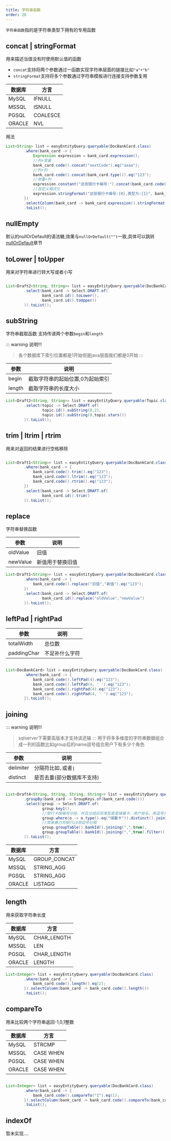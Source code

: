 ```yaml
---
title: 字符串函数
order: 20
---
```


`字符串函数`指的是字符串类型下拥有的专用函数

## concat | stringFormat
用来描述当值没有时使用默认值的函数

- `concat`支持将两个参数通过一函数实现字符串层面的链接比如`"a"+"b"`
- `stringFormat`支持将多个参数通过字符串模板进行连接支持参数复用

数据库  | 方言  
---  | --- 
MySQL  | IFNULL
MSSQL  | ISNULL
PGSQL  | COALESCE
ORACLE  | NVL


用法


```java
List<String> list = easyEntityQuery.queryable(DocBankCard.class)
        .where(bank_card -> {
            Expression expression = bank_card.expression();
            //列+常量
            bank_card.code().concat("nextCode").eq("aaaa");
            //列+列
            bank_card.code().concat(bank_card.type()).eq("123");
            //常量+列
            expression.constant("这张银行卡编号:").concat(bank_card.code()).eq("123");
            //自定义格式化
            expression.stringFormat("这张银行卡编号:{0},类型为:{1}", bank_card.code(), bank_card.type()).eq("这张银行卡编号:123,类型为:456");
        })
        .selectColumn(bank_card -> bank_card.expression().stringFormat("这张银行卡编号:{0},类型为:{1}", bank_card.code(), bank_card.type()))
        .toList();

```


## nullEmpty

默认的nullOrDefault的语法糖,效果与`nullOrDefault("")`一致,具体可以跳转[nullOrDefault](../../func/general)章节


## toLower | toUpper
用来对字符串进行转大写或者小写
```java

List<Draft2<String, String>> list = easyEntityQuery.queryable(DocBankCard.class)
        .select(bank_card -> Select.DRAFT.of(
                bank_card.id().toLower(),
                bank_card.id().toUpper()
        )).toList();
```


## subString
字符串截取函数 支持传递两个参数`begin`和`length`

::: warning 说明!!!
> 各个数据库下索引位置都是1开始但是java层面我们都是0开始
:::

参数  | 说明  
---  | --- 
begin  | 截取字符串的起始位置,0为起始索引
length  | 截取字符串的长度大小

```java
List<Draft2<String, String>> list = easyEntityQuery.queryable(Topic.class)
        .select(topic -> Select.DRAFT.of(
                topic.id().subString(0,2),
                topic.id().subString(0,topic.stars())
        )).toList();
```


## trim | ltrim | rtrim
用来对返回的结果进行空格移除

```java

List<Draft1<String>> list = easyEntityQuery.queryable(DocBankCard.class)
        .where(bank_card -> {
            bank_card.code().trim().eq("123");
            bank_card.code().ltrim().eq("123");
            bank_card.code().rtrim().eq("123");
        })
        .select(bank_card -> Select.DRAFT.of(
                bank_card.id().trim()
        )).toList();
```


## replace
字符串替换函数


参数  | 说明  
---  | --- 
oldValue  | 旧值
newValue  | 新值用于替换旧值

```java
List<Draft1<String>> list = easyEntityQuery.queryable(DocBankCard.class)
        .where(bank_card -> {
            bank_card.code().replace("旧值","新值").eq("123");
        })
        .select(bank_card -> Select.DRAFT.of(
                bank_card.id().replace("oldValue","newValue")
        )).toList();
```


## leftPad | rightPad


参数  | 说明  
---  | --- 
totalWidth  | 总位数
paddingChar  | 不足补什么字符

```java

List<DocBankCard> list = easyEntityQuery.queryable(DocBankCard.class)
        .where(bank_card -> {
            bank_card.code().leftPad(4).eq("123");
            bank_card.code().leftPad(4, ' ').eq("123");
            bank_card.code().rightPad(4).eq("123");
            bank_card.code().rightPad(4, ' ').eq("123");
        }).toList();
```

## joining

::: warning 说明!!!
> sqlserver下需要高版本才支持该还输
:::
用于将多多维度的字符串数据组合成一列的函数比如group后的name逗号组合用户下有多少个角色

参数  | 说明  
---  | --- 
delimiter  | 分隔符比如`,`或者`\|`
distinct  | 是否去重(部分数据库不支持)

```java

List<Draft4<String, String, String, String>> list = easyEntityQuery.queryable(DocBankCard.class)
        .groupBy(bank_card -> GroupKeys.of(bank_card.code()))
        .select(group -> Select.DRAFT.of(
                group.key1(),
                //银行卡按编号分组，并且分组后将类型是是储蓄卡，用户姓名，用逗号分隔
                group.where(o -> o.type().eq("储蓄卡")).distinct().joining(x -> x.user().name(), ","),
                //简单暴力将银行id用逗号分隔
                group.groupTable().bankId().joining(",",true),
                group.groupTable().bankId().joining(",",true).filter(() -> group.groupTable().type().eq("储蓄卡"))
        )).toList();
```

数据库  | 方言  
---  | --- 
MySQL  | GROUP_CONCAT
MSSQL  | STRING_AGG
PGSQL  | STRING_AGG
ORACLE  | LISTAGG




## length
用来获取字符串长度

数据库  | 方言  
---  | --- 
MySQL  | CHAR_LENGTH
MSSQL  | LEN
PGSQL  | CHAR_LENGTH
ORACLE  | LENGTH


```java
List<Integer> list = easyEntityQuery.queryable(DocBankCard.class)
        .where(bank_card -> {
            bank_card.code().length().eq(2);
        }).selectColumn(bank_card -> bank_card.code().length())
        .toList();
```

## compareTo
用来比较两个字符串返回-1,0,1整数


数据库  | 方言  
---  | --- 
MySQL  | STRCMP
MSSQL  | CASE WHEN
PGSQL  | CASE WHEN
ORACLE  | CASE WHEN


```java

List<Integer> list = easyEntityQuery.queryable(DocBankCard.class)
        .where(bank_card -> {
            bank_card.code().compareTo("1").eq(1);
        }).selectColumn(bank_card -> bank_card.code().compareTo(bank_card.type()))
        .toList();
```

## indexOf
暂未实现....